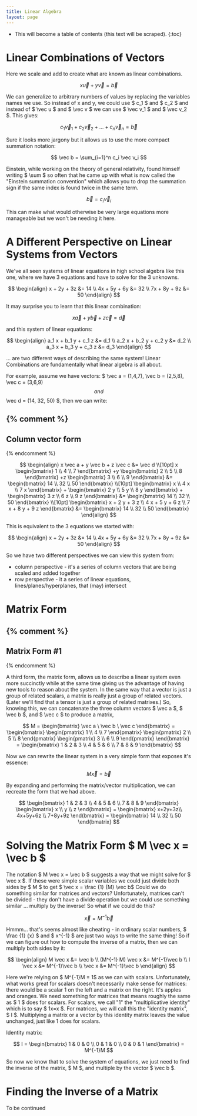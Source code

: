 ```yaml
---
title: Linear Algebra
layout: page
---
```


* This will become a table of contents (this text will be scraped).
{:toc}

# Linear Combinations of Vectors
Here we scale and add to create what are known as linear combinations.

$$
x \vec u + y \vec v= \vec b
$$

We can generalize to arbitrary numbers of values by replacing the variables names we use. So instead of x and y, we could use $ c_1 $ and $ c_2 $ and instead of $ \vec u $ and $ \vec v $ we can use $ \vec v_1 $ and $ \vec v_2 $. This gives:

$$
c_1 \vec v_1 + c_2 \vec v_2 + \ldots + c_n \vec v_n= \vec b
$$

Sure it looks more jargony but it allows us to use the more compact summation notation:

$$
\vec b = \sum_{i=1}^n c_i \vec v_i
$$

Einstein, while working on the theory of general relativity, found himself writing $ \sum $ so often that he came up with what is now called the "Einstein summation convention" which allows you to drop the summation sign if the same index is found twice in the same term.

$$
\vec b = c_i \vec v_i
$$

This can make what would otherwise be very large equations more manageable but we won't be needing it here.

# A Different Perspective on Linear Systems from Vectors

We've all seen systems of linear equations in high school algebra like this one, where we have 3 equations and have to solve for the 3 unknowns.

$$
\begin{align}
x + 2y + 3z &= 14 \\
4x + 5y + 6y &= 32 \\
7x + 8y + 9z &= 50
\end{align}
$$

It may surprise you to learn that this linear combination:

$$ x \vec a + y \vec b + z \vec c = \vec d $$

and this system of linear equations:

$$
\begin{align}
a_1 x + b_1 y + c_1 z &= d_1 \\
a_2 x + b_2 y + c_2 y &= d_2 \\
a_3 x + b_3 y + c_3 z &= d_3
\end{align}
$$

... are two different ways of describing the same system! Linear Combinations are fundamentally what linear algebra is all about.


For example, assume we have vectors: $ \vec a = (1,4,7), \vec b = (2,5,8),
\vec c = (3,6,9) $$ and $$ \vec d = (14, 32, 50) $, then we can write:

{% comment %} 
------------------------------------------------------------------------------
Column vector form
------------------------------------------------------------------------------
{% endcomment %}

$$
\begin{align}
x \vec a + y \vec b + z \vec c &= \vec d \\[10pt]
x
\begin{bmatrix}
1 \\
4 \\
7 
\end{bmatrix}
+y
\begin{bmatrix}
2 \\
5 \\
8
\end{bmatrix}
+z
\begin{bmatrix}
3 \\
6 \\
9
\end{bmatrix}
&=
\begin{bmatrix}
14 \\ 32 \\ 50
\end{bmatrix} \\[10pt]
\begin{bmatrix}
x \\
4 x \\
7 x 
\end{bmatrix}
+
\begin{bmatrix}
2 y \\
5 y \\
8 y
\end{bmatrix}
+
\begin{bmatrix}
3 z \\
6 z \\
9 z
\end{bmatrix}
&=
\begin{bmatrix}
14 \\ 32 \\ 50
\end{bmatrix} \\[10pt]
\begin{bmatrix}
x + 2 y + 3 z \\
4 x + 5 y + 6 z \\
7 x + 8 y + 9 z 
\end{bmatrix}
 &= 
\begin{bmatrix}
14 \\ 32 \\ 50
\end{bmatrix}
\end{align}
$$

This is equivalent to the 3 equations we started with:

$$
\begin{align}
x + 2y + 3z &= 14 \\
4x + 5y + 6y &= 32 \\
7x + 8y + 9z &= 50
\end{align}
$$

So we have two different perspectives we can view this system from:
* column perspective - it's a series of column vectors that are being scaled and added together
* row perspective - it a series of linear equations, lines/planes/hyperplanes, that (may) intersect

# Matrix Form

{% comment %}
------------------------------------------------------------------------------
Matrix Form #1
------------------------------------------------------------------------------
{% endcomment %}

A third form, the matrix form, allows us to describe a linear system even more succinctly while at the same time giving us the advantage of having new tools to reason about the system. In the same way that a vector is just a group of related scalars, a matrix is really just a group of related vectors. (Later we'll find that a tensor is just a group of related matrixes.) So, knowing this, we can concatenate the three column vectors $ \vec a $, $ \vec b $, and $ \vec c $ to produce a matrix,

$$
M
= \begin{bmatrix}
\vec a \ \vec b \ \vec c
\end{bmatrix}
= \begin{bmatrix}
\begin{pmatrix}
1 \\
4 \\
7
\end{pmatrix}
\begin{pmatrix}
2 \\
5 \\
8
\end{pmatrix}
\begin{pmatrix}
3 \\
6 \\
9
\end{pmatrix}
\end{bmatrix}
= \begin{bmatrix}
1 & 2 & 3 \\
4 & 5 & 6 \\
7 & 8 & 9
\end{bmatrix}
$$

Now we can rewrite the linear system in a very simple form that exposes it's essence:

$$
M \vec x = \vec b
$$

By expanding and performing the matrix/vector multiplication, we can recreate the form that we had above.

$$
\begin{bmatrix}
1 & 2 & 3 \\
4 & 5 & 6 \\
7 & 8 & 9
\end{bmatrix}
\begin{bmatrix}
x \\
y \\
z
\end{bmatrix}
= \begin{bmatrix}
x+2y+3z\\
4x+5y+6z \\
7+8y+9z
\end{bmatrix}
= \begin{bmatrix}
14 \\ 32 \\ 50
\end{bmatrix}
$$

# Solving the Matrix Form $ M \vec x = \vec b $
The notation $ M \vec x = \vec b $ suggests a way that we might solve for $ \vec x $. If these were simple scalar variables we could just divide both sides by $ M $ to get $ \vec x = \frac {1} {M} \vec b$ Could we do something similar for matrices and vectors? Unfortunately, matrices can't be divided - they don't have a divide operation but we could use something similar ... multiply by the inverse! So what if we could do this?

$$
\vec x = M^{-1} \vec b
$$

Hmmm... that's seems almost like cheating - in ordinary scalar numbers, $ \frac {1} {x} $ and $ x^{-1} $ are just two ways to write the same thing! So if we can figure out how to compute the inverse of a matrix, then we can multiply both sides by it:

$$
\begin{align}
M \vec x &= \vec b \\
(M^{-1} M) \vec x &= M^{-1}\vec b \\
I \vec x &= M^{-1}\vec b \\
\vec x &= M^{-1}\vec b
\end{align}
$$

Here we're relying on $ M^{-1}M = 1$ as we can with scalars. Unfortunately, what works great for scalars doesn't necessarily make sense for matrices: there would be a scalar 1 on the left and a matrix on the right. It's apples and oranges. We need something for matrices that means roughly the same as $ 1 $ does for scalars. For scalars, we call "1" the "multiplicative identity" which is to say $ 1x=x $. For matrices, we will call this the "identity matrix", $ I $. Multiplying a matrix or a vector by this identity matrix leaves the value unchanged, just like 1 does for scalars.

Identity matrix:

$$
I = 
\begin{bmatrix}
1 & 0 & 0 \\
0 & 1 & 0 \\
0 & 0 & 1
\end{bmatrix} 
= M^{-1}M
$$

So now we know that to solve the system of equations, we just need to find the inverse of the matrix, $ M $, and multiple by the vector $ \vec b $.

# Finding the Inverse of a Matrix

To be continued